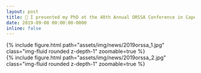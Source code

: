 ```yaml
---
layout: post
title: 🎤 I presented my PhD at the 48th Annual ORSSA Conference in Cape Town
date: 2019-09-08 00:00:00-0000
inline: false
---
```


<div class="row mt-3">
    <div class="col-sm mt-3 mt-md-0">
        {% include figure.html path="assets/img/news/2019orssa_1.jpg" class="img-fluid rounded z-depth-1" zoomable=true %}
    </div>
    <div class="col-sm mt-3 mt-md-0">
        {% include figure.html path="assets/img/news/2019orssa_2.jpg" class="img-fluid rounded z-depth-1" zoomable=true %}
    </div>
</div>
